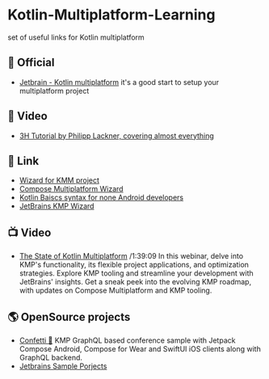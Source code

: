 # Kotlin-Multiplatform-Learning
set of useful links for Kotlin multiplatform 

## 📖 Official
- [Jetbrain - Kotlin multiplatform](https://www.jetbrains.com/help/kotlin-multiplatform-dev/multiplatform-getting-started.html)
it's a good start to setup your multiplatform project

## 🎥 Video
- [3H Tutorial by Philipp Lackner, covering almost everything](https://www.youtube.com/watch?v=XWSzbMnpAgI)

## 🔗 Link
- [Wizard for KMM project](https://terrakok.github.io/kmp-web-wizard/)
- [Compose Multiplatform Wizard](https://terrakok.github.io/Compose-Multiplatform-Wizard/)
- [Kotlin Baiscs syntax for none Android developers](https://kotlinlang.org/docs/basic-syntax.html)
- [JetBrains KMP Wizard](https://kmp.jetbrains.com/)

## 📺 Video

- [The State of Kotlin Multiplatform](https://www.youtube.com/watch?v=bz4cQeaXmsI) /1:39:09
In this webinar, delve into KMP's functionality, its flexible project applications, and optimization strategies. Explore KMP tooling and streamline your development with JetBrains' insights. Get a sneak peek into the evolving KMP roadmap, with updates on Compose Multiplatform and KMP tooling.

## 🌎 OpenSource projects

- [Confetti 🎊](https://github.com/joreilly/Confetti)
KMP GraphQL based conference sample with Jetpack Compose Android, Compose for Wear and SwiftUI iOS clients along with GraphQL backend.
- [Jetbrains Sample Porjects](https://www.jetbrains.com/help/kotlin-multiplatform-dev/multiplatform-samples.html)
